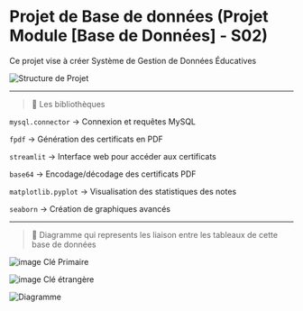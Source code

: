 # Projet de Base de données (Projet Module [Base de Données] - S02)
Ce projet vise à créer Système de Gestion de Données Éducatives 

![Structure de Projet](https://github.com/user-attachments/assets/e56efa2a-5a5f-4882-8768-8105bfd001f0)


---

> 📌 Les bibliothèques

`mysql.connector` → Connexion et requêtes MySQL

`fpdf` → Génération des certificats en PDF

`streamlit` → Interface web pour accéder aux certificats

`base64` → Encodage/décodage des certificats PDF

`matplotlib.pyplot` → Visualisation des statistiques des notes

`seaborn` → Création de graphiques avancés


---
> 🔗 Diagramme qui represents les liaison entre les tableaux de cette base de données

![image](https://github.com/user-attachments/assets/911242e8-f5fb-4a3c-8416-61e719358fb6) Clé Primaire


![image](https://github.com/user-attachments/assets/46379adb-80b6-4e82-9e7e-4fc130991aad) Clé étrangère


![Diagramme](https://github.com/user-attachments/assets/a11f26ff-6b8d-41e4-a8b4-c04576c011a6)




